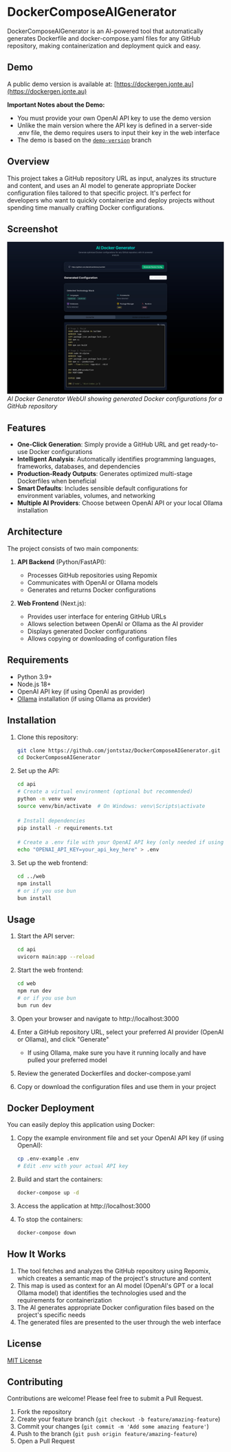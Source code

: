 # DockerComposeAIGenerator

DockerComposeAIGenerator is an AI-powered tool that automatically generates Dockerfile and docker-compose.yaml files for any GitHub repository, making containerization and deployment quick and easy.

## Demo

A public demo version is available at: [https://dockergen.jonte.au](https://dockergen.jonte.au)

**Important Notes about the Demo:**
- You must provide your own OpenAI API key to use the demo version
- Unlike the main version where the API key is defined in a server-side .env file, the demo requires users to input their key in the web interface
- The demo is based on the [`demo-version`](https://github.com/jontstaz/DockerComposeAIGenerator/tree/demo-version) branch

## Overview

This project takes a GitHub repository URL as input, analyzes its structure and content, and uses an AI model to generate appropriate Docker configuration files tailored to that specific project. It's perfect for developers who want to quickly containerize and deploy projects without spending time manually crafting Docker configurations.

## Screenshot

![AI Docker Generator Screenshot](screenshot.jpg)
*AI Docker Generator WebUI showing generated Docker configurations for a GitHub repository*

## Features

- **One-Click Generation**: Simply provide a GitHub URL and get ready-to-use Docker configurations
- **Intelligent Analysis**: Automatically identifies programming languages, frameworks, databases, and dependencies
- **Production-Ready Outputs**: Generates optimized multi-stage Dockerfiles when beneficial
- **Smart Defaults**: Includes sensible default configurations for environment variables, volumes, and networking
- **Multiple AI Providers**: Choose between OpenAI API or your local Ollama installation

## Architecture

The project consists of two main components:

1. **API Backend** (Python/FastAPI):
   - Processes GitHub repositories using Repomix
   - Communicates with OpenAI or Ollama models
   - Generates and returns Docker configurations

2. **Web Frontend** (Next.js):
   - Provides user interface for entering GitHub URLs
   - Allows selection between OpenAI or Ollama as the AI provider
   - Displays generated Docker configurations
   - Allows copying or downloading of configuration files

## Requirements

- Python 3.9+
- Node.js 18+
- OpenAI API key (if using OpenAI as provider)
- [Ollama](https://ollama.ai) installation (if using Ollama as provider)

## Installation

1. Clone this repository:
   ```bash
   git clone https://github.com/jontstaz/DockerComposeAIGenerator.git
   cd DockerComposeAIGenerator
   ```

2. Set up the API:
   ```bash
   cd api
   # Create a virtual environment (optional but recommended)
   python -m venv venv
   source venv/bin/activate  # On Windows: venv\Scripts\activate
   
   # Install dependencies
   pip install -r requirements.txt
   
   # Create a .env file with your OpenAI API key (only needed if using OpenAI)
   echo "OPENAI_API_KEY=your_api_key_here" > .env
   ```

3. Set up the web frontend:
   ```bash
   cd ../web
   npm install
   # or if you use bun
   bun install
   ```

## Usage

1. Start the API server:
   ```bash
   cd api
   uvicorn main:app --reload
   ```

2. Start the web frontend:
   ```bash
   cd web
   npm run dev
   # or if you use bun
   bun run dev
   ```

3. Open your browser and navigate to http://localhost:3000

4. Enter a GitHub repository URL, select your preferred AI provider (OpenAI or Ollama), and click "Generate"
   - If using Ollama, make sure you have it running locally and have pulled your preferred model

5. Review the generated Dockerfiles and docker-compose.yaml

6. Copy or download the configuration files and use them in your project

## Docker Deployment

You can easily deploy this application using Docker:

1. Copy the example environment file and set your OpenAI API key (if using OpenAI):
   ```bash
   cp .env-example .env
   # Edit .env with your actual API key
   ```

2. Build and start the containers:
   ```bash
   docker-compose up -d
   ```

3. Access the application at http://localhost:3000

4. To stop the containers:
   ```bash
   docker-compose down
   ```

## How It Works

1. The tool fetches and analyzes the GitHub repository using Repomix, which creates a semantic map of the project's structure and content
2. This map is used as context for an AI model (OpenAI's GPT or a local Ollama model) that identifies the technologies used and the requirements for containerization
3. The AI generates appropriate Docker configuration files based on the project's specific needs
4. The generated files are presented to the user through the web interface

## License

[MIT License](LICENSE)

## Contributing

Contributions are welcome! Please feel free to submit a Pull Request.

1. Fork the repository
2. Create your feature branch (`git checkout -b feature/amazing-feature`)
3. Commit your changes (`git commit -m 'Add some amazing feature'`)
4. Push to the branch (`git push origin feature/amazing-feature`)
5. Open a Pull Request